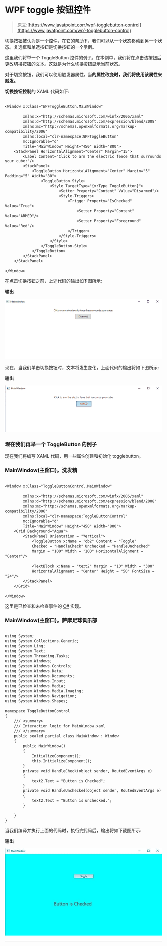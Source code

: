 # WPF toggle 按钮控件

> 原文:[https://www.javatpoint.com/wpf-togglebutton-control](https://www.javatpoint.com/wpf-togglebutton-control)

切换按钮被认为是一个控件，在它的帮助下，我们可以从一个状态移动到另一个状态。复选框和单选按钮是切换按钮的一个示例。

这里我们将举一个 ToggleButton 控件的例子。在本例中，我们将在点击该按钮后更改切换按钮的文本。这就是为什么切换按钮显示当前状态。

对于切换按钮，我们可以使用触发器属性，当**的属性改变时，我们将使用该属性来触发。**

**切换按钮控制**的 XAML 代码如下:

```

<Window x:Class="WPFToggleButton.MainWindow"

        xmlns:x="http://schemas.microsoft.com/winfx/2006/xaml"
        xmlns:d="http://schemas.microsoft.com/expression/blend/2008"
        xmlns:mc="http://schemas.openxmlformats.org/markup-compatibility/2006"
        xmlns:local="clr-namespace:WPFToggleButton"
        mc:Ignorable="d"
        Title="MainWindow" Height="450" Width="800">
    <StackPanel HorizontalAlignment="Center" Margin="15">
        <Label Content="Click to arm the electric fence that surrounds your cube:"/>
        <StackPanel>
            <ToggleButton HorizontalAlignment="Center" Margin="5" Padding="5" Width="80">
                <ToggleButton.Style>
                    <Style TargetType="{x:Type ToggleButton}">
                        <Setter Property="Content" Value="Disarmed"/>
                        <Style.Triggers>
                            <Trigger Property="IsChecked" Value="True">
                                <Setter Property="Content" Value="ARMED"/>
                                <Setter Property="Foreground" Value="Red"/>
                            </Trigger>
                        </Style.Triggers>
                    </Style>
                </ToggleButton.Style>
            </ToggleButton>
        </StackPanel>
    </StackPanel>

</Window>

```

在点击切换按钮之前，上述代码的输出如下图所示:

**输出**

![WPF ToggleButton Control](img/b84752b60e658d34027a323240506636.png)

现在，当我们单击切换按钮时，文本将发生变化，上面代码的输出将如下图所示:

**输出**

![WPF ToggleButton Control](img/0ae574a3fe51e1bf1d18f01cbd6987be.png)

### 现在我们再举一个 ToggleButton 的例子

现在我们将编写 XAML 代码，用一些属性创建和初始化 togglebutton。

### MainWindow(主窗口)。洗发精

```

<Window x:Class="ToggleButtonControl.MainWindow"

        xmlns:x="http://schemas.microsoft.com/winfx/2006/xaml"
        xmlns:d="http://schemas.microsoft.com/expression/blend/2008"
        xmlns:mc="http://schemas.openxmlformats.org/markup-compatibility/2006"
        xmlns:local="clr-namespace:ToggleButtonControl"
        mc:Ignorable="d"
        Title="MainWindow" Height="450" Width="800">
    <Grid Background="Aqua">
        <StackPanel Orientation = "Vertical">
            <ToggleButton x:Name = "cb2" Content = "Toggle"
            Checked = "HandleCheck" Unchecked = "HandleUnchecked" 
            Margin = "100" Width = "100" HorizontalAlignment = "Center"/>

            <TextBlock x:Name = "text2" Margin = "10" Width = "300"
            HorizontalAlignment = "Center" Height = "50" FontSize = "24"/>
        </StackPanel>
    </Grid>

</Window>

```

这里是已检查和未检查事件的 [C#](https://www.javatpoint.com/c-sharp-tutorial) 实现。

### MainWindow(主窗口)。萨摩足球俱乐部

```

using System;
using System.Collections.Generic;
using System.Linq;
using System.Text;
using System.Threading.Tasks;
using System.Windows;
using System.Windows.Controls;
using System.Windows.Data;
using System.Windows.Documents;
using System.Windows.Input;
using System.Windows.Media;
using System.Windows.Media.Imaging;
using System.Windows.Navigation;
using System.Windows.Shapes;

namespace ToggleButtonControl
{
    /// <summary>
    /// Interaction logic for MainWindow.xaml
    /// </summary>
    public sealed partial class MainWindow : Window
    {
        public MainWindow()
        {
            InitializeComponent();
            this.InitializeComponent();
        }
        private void HandleCheck(object sender, RoutedEventArgs e)
        {
            text2.Text = "Button is Checked";
        }
        private void HandleUnchecked(object sender, RoutedEventArgs e)
        {
            text2.Text = "Button is unchecked.";
        }

    }
}

```

当我们编译并执行上面的代码时，执行完代码后，输出将如下截图所示:

**输出**

![WPF ToggleButton Control](img/8f20f2ee6627764f76b8526eb3ccd9a1.png)

* * *